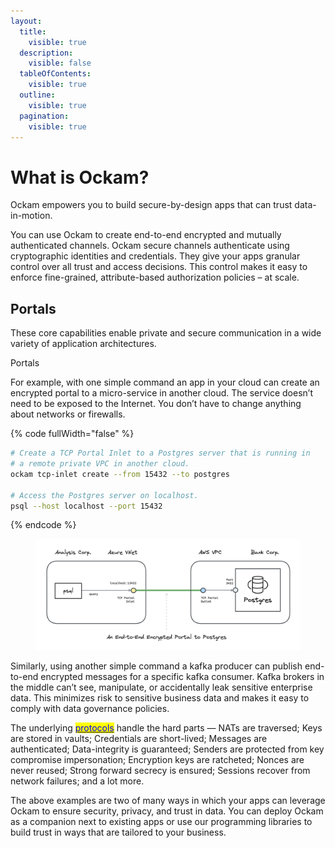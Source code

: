 ```yaml
---
layout:
  title:
    visible: true
  description:
    visible: false
  tableOfContents:
    visible: true
  outline:
    visible: true
  pagination:
    visible: true
---
```


# What is Ockam?

Ockam empowers you to build secure-by-design apps that can trust data-in-motion.

You can use Ockam to create end-to-end encrypted and mutually authenticated channels. Ockam secure channels authenticate using cryptographic identities and credentials. They give your apps granular control over all trust and access decisions. This control makes it easy to enforce fine-grained, attribute-based authorization policies – at scale.

## Portals

These core capabilities enable private and secure communication in a wide variety of application architectures.

Portals&#x20;





For example, with one simple command an app in your cloud can create an encrypted portal to a micro-service in another cloud. The service doesn’t need to be exposed to the Internet. You don’t have to change anything about networks or firewalls.

{% code fullWidth="false" %}
```sh
# Create a TCP Portal Inlet to a Postgres server that is running in
# a remote private VPC in another cloud.
ockam tcp-inlet create --from 15432 --to postgres

# Access the Postgres server on localhost.
psql --host localhost --port 15432
```
{% endcode %}

<figure><img src=".gitbook/assets/postgres (1).png" alt=""><figcaption></figcaption></figure>





Similarly, using another simple command a kafka producer can publish end-to-end encrypted messages for a specific kafka consumer. Kafka brokers in the middle can’t see, manipulate, or accidentally leak sensitive enterprise data. This minimizes risk to sensitive business data and makes it easy to comply with data governance policies.

The underlying [<mark style="color:blue;">protocols</mark>](reference/protocols/) handle the hard parts — NATs are traversed; Keys are stored in vaults; Credentials are short-lived; Messages are authenticated; Data-integrity is guaranteed; Senders are protected from key compromise impersonation; Encryption keys are ratcheted; Nonces are never reused; Strong forward secrecy is ensured; Sessions recover from network failures; and a lot more.

The above examples are two of many ways in which your apps can leverage Ockam to ensure security, privacy, and trust in data. You can deploy Ockam as a companion next to existing apps or use our programming libraries to build trust in ways that are tailored to your business.
